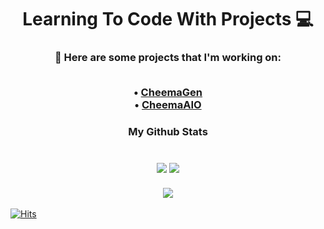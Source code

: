 <h1 align="center"> Learning To Code With Projects 💻 </h1>


<h3 align="center"> 
  🤖 Here are some projects that I'm working on:
  
  <br> • <a href="https://twitter.com/CheemaGen">CheemaGen</a> <br>
  • <a href="https://twitter.com/CheemaAIO">CheemaAIO</a>
</h3>
 
<h3 align="center">
  My Github Stats
  <br><br>
   <br> <img  src = "https://github-readme-stats.vercel.app/api?username=CheemaOTB&show_icons=true&theme=react&count_private=true&hide=issues"> 
  <img src = "https://github-readme-stats.vercel.app/api/top-langs/?username=CheemaOTB&layout=compact&theme=react"> <br>
  <br> <img  src="https://github-readme-streak-stats.herokuapp.com/?user=CheemaOTB&show_icons=true&locale=en&layout=compact&theme=react&line_height=0" /> <br>
</h3>

<!-- 
![CheemaOTB's github stats](https://github-readme-stats.vercel.app/api?username=CheemaOTB&show_icons=true&theme=react&count_private=true&hide=issues)
![Top Langs](https://github-readme-stats.vercel.app/api/top-langs/?username=CheemaOTB&layout=compact&theme=react) -->

[![Hits](https://hits.seeyoufarm.com/api/count/incr/badge.svg?url=https%3A%2F%2Fgithub.com%2FCheemaOTB&count_bg=%230E8BF7&title_bg=%23555555&icon=&icon_color=%230E8BF7&title=hits&edge_flat=false)](https://hits.seeyoufarm.com)
